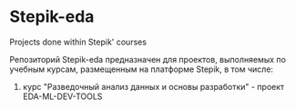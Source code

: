 # Stepik-eda
Projects done within Stepik' courses

Репозиторий Stepik-eda предназначен для проектов, выполняемых по учебным курсам, размещенным на платформе Stepik, в том числе:
1. курс "Разведочный анализ данных и основы разработки" - проект EDA-ML-DEV-TOOLS
